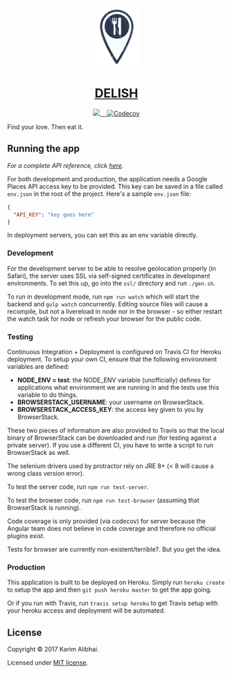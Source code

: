 <p align="center">
  <img alt="(pretty picture)" src="public/favicon.png" />
</p>

<h1 align="center">
  <a href="https://stormy-wave-24728.herokuapp.com">DELISH</a>
</h1>

<p align="center">
  <a href="https://travis-ci.org/karimsa/delish">
    <img src="https://travis-ci.org/karimsa/delish.svg?branch=master" />
  </a>

  <a href="https://codecov.io/gh/karimsa/delish">
    <img src="https://codecov.io/gh/karimsa/delish/branch/master/graph/badge.svg" alt="Codecov" />
  </a>
</p>

Find your love. Then eat it.

## Running the app

*For a complete API reference, click [here](http://alibhai.co/delish).*

For both development and production, the application needs a Google Places API
access key to be provided. This key can be saved in a file called `env.json` in the
root of the project. Here's a sample `env.json` file:

```json
{
  "API_KEY": "key goes here"
}
```

In deployment servers, you can set this as an env variable directly.

### Development

For the development server to be able to resolve geolocation properly (in Safari),
the server uses SSL via self-signed certificates in development environments. To set
this up, go into the `ssl/` directory and run `./gen.sh`.

To run in development mode, run `npm run watch` which will start the backend
and `gulp watch` concurrently. Editing source files will cause a recompile, but
not a livereload in node nor in the browser - so either restart the watch task for
node or refresh your browser for the public code.

### Testing

Continuous Integration + Deployment is configured on Travis CI for Heroku deployment.
To setup your own CI, ensure that the following environment variables are defined:

 - **NODE_ENV = test**: the NODE_ENV variable (unofficially) defines for applications what environment
 we are running in and the tests use this variable to do things.
 - **BROWSERSTACK_USERNAME**: your username on BrowserStack.
 - **BROWSERSTACK_ACCESS_KEY**: the access key given to you by BrowserStack.

These two pieces of information are also provided to Travis so that the local binary
of BrowserStack can be downloaded and run (for testing against a private server). If you
use a different CI, you have to write a script to run BrowserStack as well.

The selenium drivers used by protractor rely on JRE 8+ (< 8 will cause a wrong class version
error).

To test the server code, run `npm run test-server`.

To test the browser code, run `npm run test-browser` (assuming that BrowserStack is running).

Code coverage is only provided (via codecov) for server because the Angular team does not
believe in code coverage and therefore no official plugins exist.

Tests for browser are currently non-existent/terrible?. But you get the idea.

### Production

This application is built to be deployed on Heroku. Simply run `heroku create`
to setup the app and then `git push heroku master` to get the app going.

Or if you run with Travis, run `travis setup heroku` to get Travis setup with your
heroku access and deployment will be automated.

## License

Copyright &copy; 2017 Karim Alibhai.

Licensed under [MIT license](LICENSE).